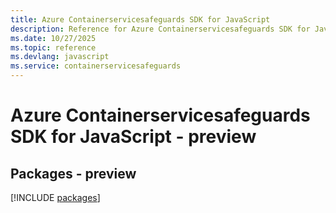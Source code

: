 ```yaml
---
title: Azure Containerservicesafeguards SDK for JavaScript
description: Reference for Azure Containerservicesafeguards SDK for JavaScript
ms.date: 10/27/2025
ms.topic: reference
ms.devlang: javascript
ms.service: containerservicesafeguards
---
```

# Azure Containerservicesafeguards SDK for JavaScript - preview
## Packages - preview
[!INCLUDE [packages](containerservicesafeguards-index.md)]